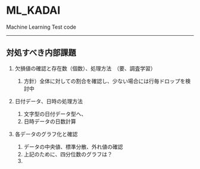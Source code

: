 # ML_KADAI
Machine Learning Test code

---
## 対処すべき内部課題
1. 欠損値の確認と存在数（個数）、処理方法　（要、調査学習）
   1. 方針）全体に対しての割合を確認し、少ない場合には行毎ドロップを検討中

1. 日付データ、日時の処理方法
   1. 文字型の日付データ型へ、
   1. 日時データの日数計算
   
1. 各データのグラフ化と確認
   1. データの中央値、標準分散、外れ値の確認 
   1. 上記のために、四分位数のグラフは？
   1. 
